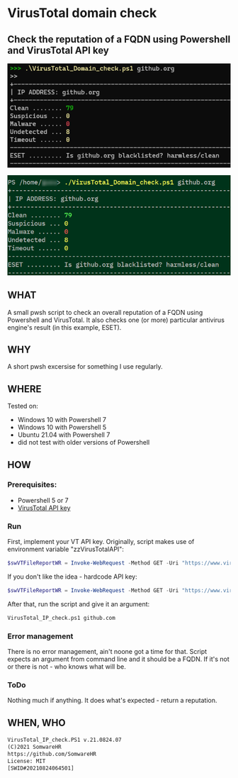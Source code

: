 # VirusTotal domain check


## Check the reputation of a FQDN using Powershell and VirusTotal API key

![on Windows](VirusTotal_Domain_check-Windows.png)

![on Linux](VirusTotal_Domain_check-Linux.png)



## WHAT

A small pwsh script to check an overall reputation of a FQDN using Powershell and VirusTotal.
It also checks one (or more) particular antivirus engine's result (in this example, ESET).



## WHY

A short pwsh excersise for something I use regularly.



## WHERE

Tested on:

+ Windows 10 with Powershell 7
+ Windows 10 with Powershell 5
+ Ubuntu 21.04 with Powershell 7
+ did not test with older versions of Powershell



## HOW

### Prerequisites:

+ Powershell 5 or 7
+ [VirusTotal API key](https://developers.virustotal.com/v3.0/reference#getting-started)

### Run

First, implement your VT API key. Originally, script makes use of environment variable "zzVirusTotalAPI":

```powershell
$swVTFileReportWR = Invoke-WebRequest -Method GET -Uri "https://www.virustotal.com/api/v3/domains/$args" -Headers @{"x-apikey"="$Env:zzVirusTotalAPI"}
```

If you don't like the idea - hardcode API key:

```powershell
$swVTFileReportWR = Invoke-WebRequest -Method GET -Uri "https://www.virustotal.com/api/v3/domains/$args" -Headers @{"x-apikey"="abcd1234efgh5678ijkl...blabla"}
```

After that, run the script and give it an argument:

```bash
VirusTotal_IP_check.ps1 github.com
```

### Error management

There is no error management, ain't noone got a time for that.
Script expects an argument from command line and it should be a FQDN.
If it's not or there is not - who knows what will be.

### ToDo

Nothing much if anything. It does what's expected - return a reputation.



## WHEN, WHO

```
VirusTotal_IP_check.PS1 v.21.0824.07
(C)2021 SomwareHR
https://github.com/SomwareHR
License: MIT
[SWID#20210824064501]
```
